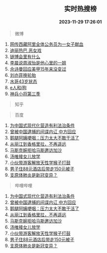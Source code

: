 <div align="center"><h2>实时热搜榜</h2><h4>2023-11-29 17:26:01</h4></div>

> 微博  

1. [网传西藏阿里全体公务员为一女子献血](https://s.weibo.com/weibo?q=%23%E7%BD%91%E4%BC%A0%E8%A5%BF%E8%97%8F%E9%98%BF%E9%87%8C%E5%85%A8%E4%BD%93%E5%85%AC%E5%8A%A1%E5%91%98%E4%B8%BA%E4%B8%80%E5%A5%B3%E5%AD%90%E7%8C%AE%E8%A1%80%23&t=31&band_rank=1&Refer=top)<br />
2. [迪丽热巴 恶女戏](https://s.weibo.com/weibo?q=%E8%BF%AA%E4%B8%BD%E7%83%AD%E5%B7%B4%20%E6%81%B6%E5%A5%B3%E6%88%8F&t=31&band_rank=2&Refer=top)<br />
3. [链博会里有什么](https://s.weibo.com/weibo?q=%23%E9%93%BE%E5%8D%9A%E4%BC%9A%E9%87%8C%E6%9C%89%E4%BB%80%E4%B9%88%23&t=31&band_rank=3&Refer=top)<br />
4. [李晨说周淑怡是他心里的一姐](https://s.weibo.com/weibo?q=%23%E6%9D%8E%E6%99%A8%E8%AF%B4%E5%91%A8%E6%B7%91%E6%80%A1%E6%98%AF%E4%BB%96%E5%BF%83%E9%87%8C%E7%9A%84%E4%B8%80%E5%A7%90%23&t=31&band_rank=4&Refer=top)<br />
5. [佘诗曼回应美甲15年来没变过](https://s.weibo.com/weibo?q=%E4%BD%98%E8%AF%97%E6%9B%BC%E5%9B%9E%E5%BA%94%E7%BE%8E%E7%94%B215%E5%B9%B4%E6%9D%A5%E6%B2%A1%E5%8F%98%E8%BF%87&t=31&band_rank=5&Refer=top)<br />
6. [刘亦菲换轮胎](https://s.weibo.com/weibo?q=%23%E5%88%98%E4%BA%A6%E8%8F%B2%E6%8D%A2%E8%BD%AE%E8%83%8E%23&t=31&band_rank=6&Refer=top)<br />
7. [水哥43岁状态](https://s.weibo.com/weibo?q=%23%E6%B0%B4%E5%93%A543%E5%B2%81%E7%8A%B6%E6%80%81%23&t=31&band_rank=7&Refer=top)<br />
8. [e人和i狗](https://s.weibo.com/weibo?q=e%E4%BA%BA%E5%92%8Ci%E7%8B%97&t=31&band_rank=8&Refer=top)<br />
9. [神兵小将第三季](https://s.weibo.com/weibo?q=%E7%A5%9E%E5%85%B5%E5%B0%8F%E5%B0%86%E7%AC%AC%E4%B8%89%E5%AD%A3&t=31&band_rank=9&Refer=top)<br />

> 知乎  


> 百度  

1. [为中国式现代化营造有利法治条件](https://www.baidu.com/s?wd=%E4%B8%BA%E4%B8%AD%E5%9B%BD%E5%BC%8F%E7%8E%B0%E4%BB%A3%E5%8C%96%E8%90%A5%E9%80%A0%E6%9C%89%E5%88%A9%E6%B3%95%E6%B2%BB%E6%9D%A1%E4%BB%B6&sa=fyb_news&rsv_dl=fyb_news)<br />
2. [曾被中国逮捕的间谍内讧 中方回应](https://www.baidu.com/s?wd=%E6%9B%BE%E8%A2%AB%E4%B8%AD%E5%9B%BD%E9%80%AE%E6%8D%95%E7%9A%84%E9%97%B4%E8%B0%8D%E5%86%85%E8%AE%A7+%E4%B8%AD%E6%96%B9%E5%9B%9E%E5%BA%94&sa=fyb_news&rsv_dl=fyb_news)<br />
3. [鹅腿阿姨哽咽：压力太大不敢干活了](https://www.baidu.com/s?wd=%E9%B9%85%E8%85%BF%E9%98%BF%E5%A7%A8%E5%93%BD%E5%92%BD%EF%BC%9A%E5%8E%8B%E5%8A%9B%E5%A4%AA%E5%A4%A7%E4%B8%8D%E6%95%A2%E5%B9%B2%E6%B4%BB%E4%BA%86&sa=fyb_news&rsv_dl=fyb_news)<br />
4. [从丽江到香格里拉，不再遥远](https://www.baidu.com/s?wd=%E4%BB%8E%E4%B8%BD%E6%B1%9F%E5%88%B0%E9%A6%99%E6%A0%BC%E9%87%8C%E6%8B%89%EF%BC%8C%E4%B8%8D%E5%86%8D%E9%81%A5%E8%BF%9C&sa=fyb_news&rsv_dl=fyb_news)<br />
5. [马斯克婉拒哈马斯邀访加沙](https://www.baidu.com/s?wd=%E9%A9%AC%E6%96%AF%E5%85%8B%E5%A9%89%E6%8B%92%E5%93%88%E9%A9%AC%E6%96%AF%E9%82%80%E8%AE%BF%E5%8A%A0%E6%B2%99&sa=fyb_news&rsv_dl=fyb_news)<br />
6. [汤唯接女儿放学](https://www.baidu.com/s?wd=%E6%B1%A4%E5%94%AF%E6%8E%A5%E5%A5%B3%E5%84%BF%E6%94%BE%E5%AD%A6&sa=fyb_news&rsv_dl=fyb_news)<br />
7. [小伙带游客解放天性学猴子打鼓](https://www.baidu.com/s?wd=%E5%B0%8F%E4%BC%99%E5%B8%A6%E6%B8%B8%E5%AE%A2%E8%A7%A3%E6%94%BE%E5%A4%A9%E6%80%A7%E5%AD%A6%E7%8C%B4%E5%AD%90%E6%89%93%E9%BC%93&sa=fyb_news&rsv_dl=fyb_news)<br />
8. [男子住88元酒店后带走150元被子](https://www.baidu.com/s?wd=%E7%94%B7%E5%AD%90%E4%BD%8F88%E5%85%83%E9%85%92%E5%BA%97%E5%90%8E%E5%B8%A6%E8%B5%B0150%E5%85%83%E8%A2%AB%E5%AD%90&sa=fyb_news&rsv_dl=fyb_news)<br />
9. [支原体肺炎是新冠变异？](https://www.baidu.com/s?wd=%E6%94%AF%E5%8E%9F%E4%BD%93%E8%82%BA%E7%82%8E%E6%98%AF%E6%96%B0%E5%86%A0%E5%8F%98%E5%BC%82%EF%BC%9F&sa=fyb_news&rsv_dl=fyb_news)<br />

> 哔哩哔哩  

1. [为中国式现代化营造有利法治条件](https://www.baidu.com/s?wd=%E4%B8%BA%E4%B8%AD%E5%9B%BD%E5%BC%8F%E7%8E%B0%E4%BB%A3%E5%8C%96%E8%90%A5%E9%80%A0%E6%9C%89%E5%88%A9%E6%B3%95%E6%B2%BB%E6%9D%A1%E4%BB%B6&sa=fyb_news&rsv_dl=fyb_news)<br />
2. [曾被中国逮捕的间谍内讧 中方回应](https://www.baidu.com/s?wd=%E6%9B%BE%E8%A2%AB%E4%B8%AD%E5%9B%BD%E9%80%AE%E6%8D%95%E7%9A%84%E9%97%B4%E8%B0%8D%E5%86%85%E8%AE%A7+%E4%B8%AD%E6%96%B9%E5%9B%9E%E5%BA%94&sa=fyb_news&rsv_dl=fyb_news)<br />
3. [鹅腿阿姨哽咽：压力太大不敢干活了](https://www.baidu.com/s?wd=%E9%B9%85%E8%85%BF%E9%98%BF%E5%A7%A8%E5%93%BD%E5%92%BD%EF%BC%9A%E5%8E%8B%E5%8A%9B%E5%A4%AA%E5%A4%A7%E4%B8%8D%E6%95%A2%E5%B9%B2%E6%B4%BB%E4%BA%86&sa=fyb_news&rsv_dl=fyb_news)<br />
4. [从丽江到香格里拉，不再遥远](https://www.baidu.com/s?wd=%E4%BB%8E%E4%B8%BD%E6%B1%9F%E5%88%B0%E9%A6%99%E6%A0%BC%E9%87%8C%E6%8B%89%EF%BC%8C%E4%B8%8D%E5%86%8D%E9%81%A5%E8%BF%9C&sa=fyb_news&rsv_dl=fyb_news)<br />
5. [马斯克婉拒哈马斯邀访加沙](https://www.baidu.com/s?wd=%E9%A9%AC%E6%96%AF%E5%85%8B%E5%A9%89%E6%8B%92%E5%93%88%E9%A9%AC%E6%96%AF%E9%82%80%E8%AE%BF%E5%8A%A0%E6%B2%99&sa=fyb_news&rsv_dl=fyb_news)<br />
6. [汤唯接女儿放学](https://www.baidu.com/s?wd=%E6%B1%A4%E5%94%AF%E6%8E%A5%E5%A5%B3%E5%84%BF%E6%94%BE%E5%AD%A6&sa=fyb_news&rsv_dl=fyb_news)<br />
7. [小伙带游客解放天性学猴子打鼓](https://www.baidu.com/s?wd=%E5%B0%8F%E4%BC%99%E5%B8%A6%E6%B8%B8%E5%AE%A2%E8%A7%A3%E6%94%BE%E5%A4%A9%E6%80%A7%E5%AD%A6%E7%8C%B4%E5%AD%90%E6%89%93%E9%BC%93&sa=fyb_news&rsv_dl=fyb_news)<br />
8. [男子住88元酒店后带走150元被子](https://www.baidu.com/s?wd=%E7%94%B7%E5%AD%90%E4%BD%8F88%E5%85%83%E9%85%92%E5%BA%97%E5%90%8E%E5%B8%A6%E8%B5%B0150%E5%85%83%E8%A2%AB%E5%AD%90&sa=fyb_news&rsv_dl=fyb_news)<br />
9. [支原体肺炎是新冠变异？](https://www.baidu.com/s?wd=%E6%94%AF%E5%8E%9F%E4%BD%93%E8%82%BA%E7%82%8E%E6%98%AF%E6%96%B0%E5%86%A0%E5%8F%98%E5%BC%82%EF%BC%9F&sa=fyb_news&rsv_dl=fyb_news)<br />
